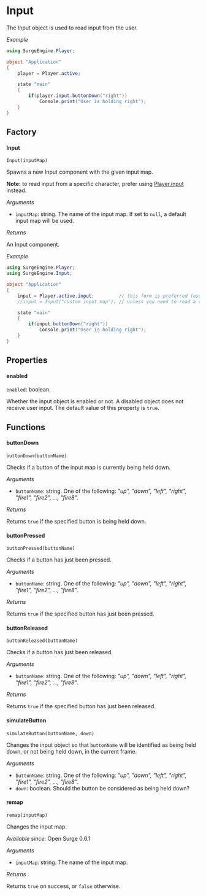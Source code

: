 Input
=====

The Input object is used to read input from the user.

*Example*
```cs
using SurgeEngine.Player;

object "Application"
{
    player = Player.active;

    state "main"
    {
        if(player.input.buttonDown("right"))
            Console.print("User is holding right");
    }
}
```

Factory
-------

#### Input

`Input(inputMap)`

Spawns a new Input component with the given input map.

**Note:** to read input from a specific character, prefer using [Player.input](/engine/player#input) instead.

*Arguments*

* `inputMap`: string. The name of the input map. If set to `null`, a default input map will be used.

*Returns*

An Input component.

*Example*
```cs
using SurgeEngine.Player;
using SurgeEngine.Input;

object "Application"
{
    input = Player.active.input;         // this form is preferred (used in most cases)
    //input = Input("custom input map"); // unless you need to read a custom input map

    state "main"
    {
        if(input.buttonDown("right"))
            Console.print("User is holding right");
    }
}
```

Properties
----------

#### enabled

`enabled`: boolean.

Whether the input object is enabled or not. A disabled object does not receive user input. The default value of this property is `true`.


Functions
---------

#### buttonDown

`buttonDown(buttonName)`

Checks if a button of the input map is currently being held down.

*Arguments*

* `buttonName`: string. One of the following: *"up", "down", "left", "right", "fire1", "fire2", ..., "fire8"*.

*Returns*

Returns `true` if the specified button is being held down.

#### buttonPressed

`buttonPressed(buttonName)`

Checks if a button has just been pressed.

*Arguments*

* `buttonName`: string. One of the following: *"up", "down", "left", "right", "fire1", "fire2", ..., "fire8"*.

*Returns*

Returns `true` if the specified button has just been pressed.

#### buttonReleased

`buttonReleased(buttonName)`

Checks if a button has just been released.

*Arguments*

* `buttonName`: string. One of the following: *"up", "down", "left", "right", "fire1", "fire2", ..., "fire8"*.

*Returns*

Returns `true` if the specified button has just been released.

#### simulateButton

`simulateButton(buttonName, down)`

Changes the input object so that `buttonName` will be identified as being held down, or not being held down, in the current frame.

*Arguments*

* `buttonName`: string. One of the following: *"up", "down", "left", "right", "fire1", "fire2", ..., "fire8"*.
* `down`: boolean. Should the button be considered as being held down?

#### remap

`remap(inputMap)`

Changes the input map.

*Available since:* Open Surge 0.6.1

*Arguments*

* `inputMap`: string. The name of the input map.

*Returns*

Returns `true` on success, or `false` otherwise.
